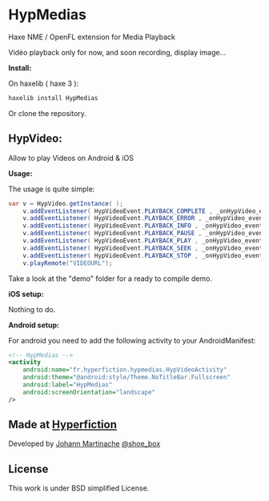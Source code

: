HypMedias
=========

Haxe NME / OpenFL extension for Media Playback

Vidéo playback only for now, and soon recording, display image...

__Install:__

On haxelib ( haxe 3 ):
```java
haxelib install HypMedias
```

Or clone the repository.


HypVideo:
-----------------------------

Allow to play Videos on Android & iOS

__Usage:__

The usage is quite simple:
```java
var v = HypVideo.getInstance( );
	v.addEventListener( HypVideoEvent.PLAYBACK_COMPLETE , _onHypVideo_event );
	v.addEventListener( HypVideoEvent.PLAYBACK_ERROR , _onHypVideo_event );
	v.addEventListener( HypVideoEvent.PLAYBACK_INFO , _onHypVideo_event );
	v.addEventListener( HypVideoEvent.PLAYBACK_PAUSE , _onHypVideo_event );
	v.addEventListener( HypVideoEvent.PLAYBACK_PLAY , _onHypVideo_event );
	v.addEventListener( HypVideoEvent.PLAYBACK_SEEK , _onHypVideo_event );
	v.addEventListener( HypVideoEvent.PLAYBACK_STOP , _onHypVideo_event );
	v.playRemote("VIDEOURL");
```

Take a look at the "demo" folder for a ready to compile demo.

__iOS setup:__

Nothing to do.

__Android setup:__

For android you need to add the following activity to your AndroidManifest:
```xml
<!-- HypMedias -->
<activity
	android:name="fr.hyperfiction.hypmedias.HypVideoActivity"
	android:theme="@android:style/Theme.NoTitleBar.Fullscreen"
	android:label="HypMedias"
	android:screenOrientation="landscape"
/>
```

Made at [Hyperfiction](http://hyperfiction.fr)
--------------------
Developed by [Johann Martinache](https://github.com/shoebox) [@shoe_box](https://twitter.com/shoe_box)

License
-------
This work is under BSD simplified License.
